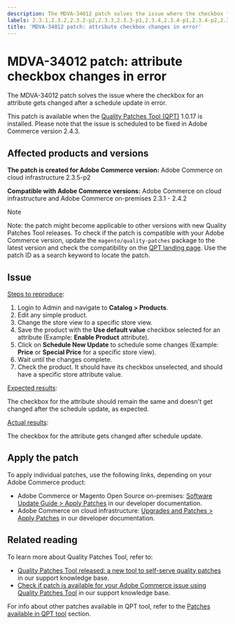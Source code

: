```yaml
---
description: The MDVA-34012 patch solves the issue where the checkbox for an attribute gets changed after a schedule update in error.
labels: 2.3.1,2.3.2,2.3.2-p2,2.3.3,2.3.3-p1,2.3.4,2.3.4-p1,2.3.4-p2,2.3.5,2.3.5-p1,2.3.5-p2,2.3.6,2.3.6-p1,2.4.0,2.4.0-p1,2.4.1,2.4.1-p1,2.4.2,QPT 1.0.17,QPT patches,Magento Commerce,Magento Commerce Cloud,Quality Patches Tool,attribute,checkbox,error,schedule update,Adobe Commerce,cloud infrastructure,on-premises,quality patches for Adobe Commerce,Magento Open Source
title: 'MDVA-34012 patch: attribute checkbox changes in error'
---
```


# MDVA-34012 patch: attribute checkbox changes in error

The MDVA-34012 patch solves the issue where the checkbox for an attribute gets changed after a schedule update in error.

This patch is available when the [Quality Patches Tool (QPT)](https://devdocs.magento.com/guides/v2.4/comp-mgr/patching.html#mqp) 1.0.17 is installed. Please note that the issue is scheduled to be fixed in Adobe Commerce version 2.4.3.

## Affected products and versions

 **The patch is created for Adobe Commerce version:** Adobe Commerce on cloud infrastructure 2.3.5-p2

 **Compatible with Adobe Commerce versions:** Adobe Commerce on cloud infrastructure and Adobe Commerce on-premises 2.3.1 - 2.4.2

>[!NOTE]
>
 >Note: the patch might become applicable to other versions with new Quality Patches Tool releases. To check if the patch is compatible with your Adobe Commerce version, update the `magento/quality-patches` package to the latest version and check the compatibility on the [QPT landing page](https://devdocs.magento.com/quality-patches/tool.html#patch-grid). Use the patch ID as a search keyword to locate the patch.

## Issue

<ins>Steps to reproduce</ins>:

1. Login to Admin and navigate to **Catalog > Products**.
1. Edit any simple product.
1. Change the store view to a specific store view.
1. Save the product with the **Use default value** checkbox selected for an attribute (Example: **Enable Product** attribute).
1. Click on **Schedule New Update** to schedule some changes (Example: **Price** or **Special Price** for a specific store view).
1. Wait until the changes complete.
1. Check the product. It should have its checkbox unselected, and should have a specific store attribute value.

<ins>Expected results</ins>:

The checkbox for the attribute should remain the same and doesn't get changed after the schedule update, as expected.

<ins>Actual results</ins>:

The checkbox for the attribute gets changed after schedule update.

## Apply the patch

To apply individual patches, use the following links, depending on your Adobe Commerce product:

* Adobe Commerce or Magento Open Source on-premises: [Software Update Guide > Apply Patches](https://devdocs.magento.com/guides/v2.4/comp-mgr/patching/mqp.html) in our developer documentation.
* Adobe Commerce on cloud infrastructure: [Upgrades and Patches > Apply Patches](https://devdocs.magento.com/cloud/project/project-patch.html) in our developer documentation.

## Related reading

To learn more about Quality Patches Tool, refer to:

* [Quality Patches Tool released: a new tool to self-serve quality patches](https://support.magento.com/hc/en-us/articles/360047139492) in our support knowledge base.
* [Check if patch is available for your Adobe Commerce issue using Quality Patches Tool](https://support.magento.com/hc/en-us/articles/360047125252) in our support knowledge base.

For info about other patches available in QPT tool, refer to the [Patches available in QPT tool](https://support.magento.com/hc/en-us/sections/360010506631-Patches-available-in-QPT-tool-) section.
